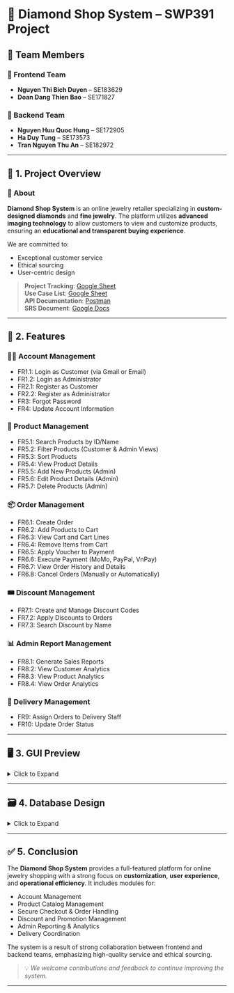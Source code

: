 # 💎 Diamond Shop System – SWP391 Project

## 👥 Team Members

### 🔹 Frontend Team
- **Nguyen Thi Bich Duyen** – SE183629  
- **Doan Dang Thien Bao** – SE171827  

### 🔸 Backend Team
- **Nguyen Huu Quoc Hung** – SE172905  
- **Ha Duy Tung** – SE173573  
- **Tran Nguyen Thu An** – SE182972  

---

## 📌 1. Project Overview

### 📖 About

**Diamond Shop System** is an online jewelry retailer specializing in **custom-designed diamonds** and **fine jewelry**. The platform utilizes **advanced imaging technology** to allow customers to view and customize products, ensuring an **educational and transparent buying experience**. 

We are committed to:
- Exceptional customer service  
- Ethical sourcing  
- User-centric design  

> **Project Tracking**: [Google Sheet](https://docs.google.com/spreadsheets/d/1_KQ_Ekz96dBMHueeMBkS5EH1SxAo9njEWgm_3NB2ejU/edit?usp=sharing)  
> **Use Case List**: [Google Sheet](https://docs.google.com/spreadsheets/d/1uiBUuUwCw7POmWJfGRHV07HYhllTbghzrYamDNfgfLc/edit?usp=sharing)  
> **API Documentation**: [Postman](https://documenter.getpostman.com/view/36189969/2sA3kSoiHt)  
> **SRS Document**: [Google Docs](https://docs.google.com/document/d/1KStpC8Z2f0te3t9XLxPAABaqf7SuWLAN/edit?usp=sharing&ouid=108552960582977013912&rtpof=true&sd=true)

---

## 🚀 2. Features

### 🧑‍💼 Account Management
- FR1.1: Login as Customer (via Gmail or Email)  
- FR1.2: Login as Administrator  
- FR2.1: Register as Customer  
- FR2.2: Register as Administrator  
- FR3: Forgot Password  
- FR4: Update Account Information  

### 💍 Product Management
- FR5.1: Search Products by ID/Name  
- FR5.2: Filter Products (Customer & Admin Views)  
- FR5.3: Sort Products  
- FR5.4: View Product Details  
- FR5.5: Add New Products (Admin)  
- FR5.6: Edit Product Details (Admin)  
- FR5.7: Delete Products (Admin)  

### 📦 Order Management
- FR6.1: Create Order  
- FR6.2: Add Products to Cart  
- FR6.3: View Cart and Cart Lines  
- FR6.4: Remove Items from Cart  
- FR6.5: Apply Voucher to Payment  
- FR6.6: Execute Payment (MoMo, PayPal, VnPay)  
- FR6.7: View Order History and Details  
- FR6.8: Cancel Orders (Manually or Automatically)  

### 🎟 Discount Management
- FR7.1: Create and Manage Discount Codes  
- FR7.2: Apply Discounts to Orders  
- FR7.3: Search Discount by Name  

### 📊 Admin Report Management
- FR8.1: Generate Sales Reports  
- FR8.2: View Customer Analytics  
- FR8.3: View Product Analytics  
- FR8.4: View Order Analytics  

### 🚚 Delivery Management
- FR9: Assign Orders to Delivery Staff  
- FR10: Update Order Status  

---

## 🖥 3. GUI Preview

<details>
  <summary>Click to Expand</summary><br>

### 👤 Customer Pages

- #### Sign In & Sign Up

  ![Sign In](https://github.com/user-attachments/assets/c0f06bfb-a845-4b98-82b2-712a5cf059bb)
  ![Sign Up](https://github.com/user-attachments/assets/a0d353a9-c831-4477-9dd8-01521d7893e6)

- #### Home Page
  ![Home](https://github.com/user-attachments/assets/0a309469-f200-4406-8200-a545b41066ae)

- #### Product Listing
  ![Products](https://github.com/user-attachments/assets/f2a2c754-7aeb-4f6a-b10f-c863d8853d98)

- #### Product Details
  ![Details](https://github.com/user-attachments/assets/53c16d8d-dd76-4661-aa08-ea3043e1af2f)

- #### Shopping Cart
  ![Cart](https://github.com/user-attachments/assets/36bf6037-0ee8-4635-a9f2-829940301409)

- #### Discount Code
  ![Discount](https://github.com/user-attachments/assets/7771cd5a-f412-47d6-85c3-afd8b5ddcc38)

- #### Checkout Page
  ![Checkout](https://github.com/user-attachments/assets/1e571ed5-963a-435d-858d-59f1ca38ff4d)

- #### Successful Payment
  ![Payment](https://github.com/user-attachments/assets/c32c7dde-b2b6-4b2c-9a6b-3c0e87e65324)

- #### Order History
  ![History](https://github.com/user-attachments/assets/e78e3e65-5c28-4ebc-9181-0ab76be52b98)

- #### Account Detail
  ![Account](https://github.com/user-attachments/assets/eac5d948-2853-4c44-8882-90b281ee472b)

### 🛠 Admin Pages

- #### Sign in & Sign up
  ![Admin Sign In](https://github.com/user-attachments/assets/d7133f09-6dbb-40cd-ba78-bfb2fdac788c)

- #### Manage Staffs
  ![Staffs](https://github.com/user-attachments/assets/67279aa5-06a3-42aa-8e22-21cf562ab254)

- #### Add New Staff
  ![New Staff](https://github.com/user-attachments/assets/30b2efc8-bce9-4301-8ee3-fd0224c16d8e)

- #### Manage Products
  ![Manage Products](https://github.com/user-attachments/assets/67477c60-695d-4f8b-b272-8ea029e85360)

- #### Add New Product
  ![New Product](https://github.com/user-attachments/assets/4eca187f-ab9e-4b2b-967d-72c82dfa708d)

- #### Manage Orders
  ![Orders](https://github.com/user-attachments/assets/6a7f80d7-368b-4267-b54c-610ec8071175)

- #### Order Details
  ![Order Detail](https://github.com/user-attachments/assets/4c892bc3-6390-46bf-ab12-352154074915)

- #### Add New Discount
  ![New Discount](https://github.com/user-attachments/assets/44020d25-080f-42cd-82b6-b28f5f0d6e2a)

</details>

---

## 🗃 4. Database Design

<details>
  <summary>Click to Expand</summary><br>

### 🔗 ERD

- [ERD Diagram (Google Drive)](https://drive.google.com/file/d/1p8GJO6FrXx7xXIC5sYxDu3W2-M5W4R72/view?usp=sharing)  
  ![ERD](https://github.com/user-attachments/assets/7d2dd642-c1b7-4fd3-8e90-9c79b51d3697)

</details>

---

## ✅ 5. Conclusion

The **Diamond Shop System** provides a full-featured platform for online jewelry shopping with a strong focus on **customization**, **user experience**, and **operational efficiency**. It includes modules for:

- Account Management  
- Product Catalog Management  
- Secure Checkout & Order Handling  
- Discount and Promotion Management  
- Admin Reporting & Analytics  
- Delivery Coordination  

The system is a result of strong collaboration between frontend and backend teams, emphasizing high-quality service and ethical sourcing.

> 💡 *We welcome contributions and feedback to continue improving the system.*

---

